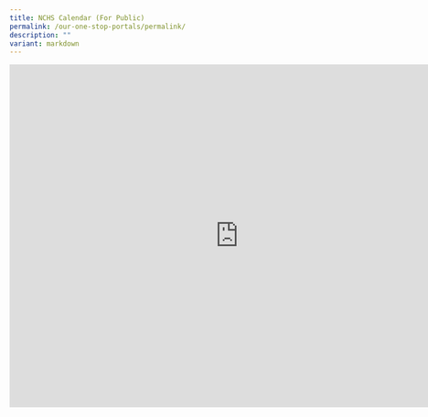 ```yaml
---
title: NCHS Calendar (For Public)
permalink: /our-one-stop-portals/permalink/
description: ""
variant: markdown
---
```

<iframe src="https://docs.google.com/spreadsheets/d/11lG6SaZYQxsG3tUHe9zIFRc8bgj7O3qwFIPrlhlLOQk/edit?usp=sharing" style="border: 0" width="800" height="600" frameborder="0" scrolling="no"></iframe>